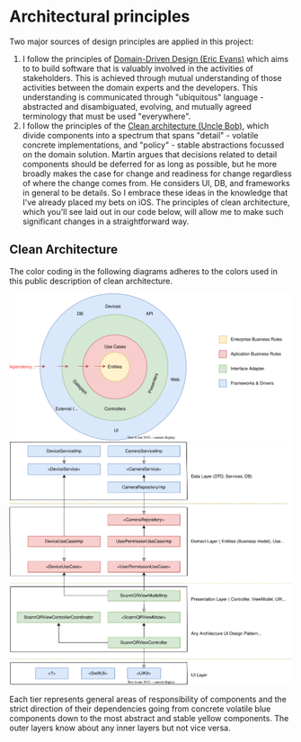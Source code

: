 # Architectural principles
Two major sources of design principles are applied in this project:
1. I follow the principles of [Domain-Driven Design (Eric Evans)](https://github.com/gmoral/Books/blob/master/Domain%20Driven%20Design%20Tackling%20Complexity%20in%20the%20Heart%20of%20Software%20-%20Eric%20Evans.pdf) which aims to to build software that is valuably involved in the activities of stakeholders. This is achieved through mutual understanding of those activities between the domain experts and the developers. This understanding is communicated through "ubiquitous" language - abstracted and disambiguated, evolving, and mutually agreed terminology that must be used "everywhere".
2. I follow the principles of the [Clean architecture (Uncle Bob)](https://github.com/gmoral/Books/blob/master/Clean%20Architecture%20A%20Craftsman's%20Guide%20to%20-%20Robert%20C.%20Martin.epub), which divide components into a spectrum that spans "detail" - volatile concrete implementations, and "policy" - stable abstractions focussed on the domain solution. Martin argues that decisions related to detail components should be deferred for as long as possible, but he more broadly makes the case for change and readiness for change regardless of where the change comes from. He considers UI, DB, and frameworks in general to be details. So I embrace these ideas in the knowledge that I've already placed my bets on iOS. The principles of clean architecture, which you'll see laid out in our code below, will allow me to make such significant changes in a straightforward way.

## Clean Architecture
The color coding in the following diagrams adheres to the colors used in this public description of clean architecture. 

![Class](./README_files/CA.svg?raw=true "CA")
![Class](./README_files/clean_architecture.svg?raw=true "Clean architecture")

Each tier represents general areas of responsibility of components and the strict direction of their dependencies going from concrete volatile blue components down to the most abstract and stable yellow components. The outer layers know about any inner layers but not vice versa.